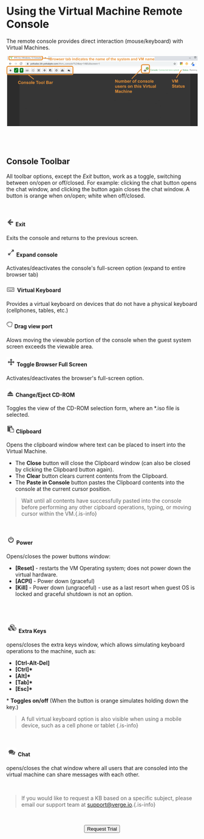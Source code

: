 

# Using the Virtual Machine Remote Console

The remote console provides direct interaction (mouse/keyboard) with Virtual Machines.
<br>

![vdi-console.png](/public/userguide-sshots/vdi-console.png)

<br>
<br>

## Console Toolbar
All toolbar options, except the *Exit* button,  work as a toggle, switching between on/open or off/closed. For example: clicking the chat button opens the chat window, and clicking the button again closes the chat window. A button is orange when on/open; white when off/closed.

<br>

#### ![exiticon.png](/public/userguide-sshots/exiticon.png) Exit
Exits the console and returns to the previous screen.
<br>

####  ![expandconsole-icon.png](/public/userguide-sshots/expandconsole-icon.png) Expand console
Activates/deactivates the console's full-screen option (expand to entire browser tab)
<br>

#### ![virtkeyboard-icon.png](/public/userguide-sshots/virtkeyboard-icon.png) Virtual Keyboard
Provides a virtual keyboard on devices that do not have a physical keyboard (cellphones, tables, etc.)
<br>

#### ![dragview-icon.png](/public/userguide-sshots/dragview-icon.png) Drag view port
Alows moving the viewable portion of the console when the guest system screen exceeds the viewable area. 
<br>

#### ![browserfullscreen-icon.png](/public/userguide-sshots/browserfullscreen-icon.png) Toggle Browser Full Screen
Activates/deactivates the browser's full-screen option.
<br>

#### ![eject-icon.png](/public/userguide-sshots/eject-icon.png) Change/Eject CD-ROM
Toggles the view of the CD-ROM selection form, where an \*.iso file is selected.
<br> 

#### ![clipboard-icon.png](/public/userguide-sshots/clipboard-icon.png) Clipboard
Opens the clipboard window where text can be placed to insert into the Virtual Machine.
   - The **Close** button will close the Clipboard window (can also be closed by clicking the Clipboard button again).
   -  The **Clear** button clears current contents from the Clipboard.
   -   The **Paste in Console** button pastes the Clipboard contents into the console at the current cursor position. 
   
> Wait until all contents have successfully pasted into the console before performing any other cipboard operations, typing, or moving cursor within the VM.{.is-info}

 <br>   
    
#### ![power-icon.png](/public/userguide-sshots/power-icon.png) Power
Opens/closes the power buttons window:
   -   **\[Reset\]** - restarts the VM Operating system; does not power down the virtual hardware.
   -   **\[ACPI\]** - Power down (graceful)
   -   **\[Kill\]** - Power down (ungraceful) - use as a last resort when guest OS is locked and graceful shutdown is not an option.
  <br>
  <br>
    
#### ![extrakeys-icon.png](/public/userguide-sshots/extrakeys-icon.png) Extra Keys
opens/closes the extra keys window, which allows simulating keyboard operations to the machine, such as:
 -   **\[Ctrl-Alt-Del\]**
 -   **\[Ctrl\]\***
 -   **\[Alt\]\***
 -   **\[Tab\]\***
 -   **\[Esc\]\***
 
  
 
\* **Toggles on/off** (When the button is orange simulates holding down the key.)
<br>

> A full virtual keyboard option is also visible when using a mobile device, such as a cell phone or tablet {.is-info}

<br> 

#### ![chat-icon.png](/public/userguide-sshots/chat-icon.png) Chat
opens/closes the chat window where all users that are consoled into the virtual machine can share messages with each other.

<br>   

   > If you would like to request a KB based on a specific subject, please email our support team at <a href="mailto:support@verge.io?subject=KB Request" target="_blank" rel="noopener noreferrer">support@verge.io.</a>{.is-info}



<br>

<div style="text-align:center; margin-bottom:5px">

  <a href="https://www.verge.io/test-drive#Demo-Section"><button class="button-cta">Request Trial</button></a>
</div>